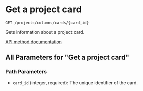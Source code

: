 # Get a project card

`GET /projects/columns/cards/{card_id}`

Gets information about a project card.

[API method documentation](https://docs.github.com/rest/projects/cards#get-a-project-card)

## All Parameters for "Get a project card"

### Path Parameters

- `card_id` (integer, required): The unique identifier of the card.